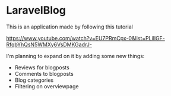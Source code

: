 # LaravelBlog

This is an application made by following this tutorial 

https://www.youtube.com/watch?v=EU7PRmCpx-0&list=PLillGF-RfqbYhQsN5WMXy6VsDMKGadrJ-

I'm planning to expand on it by adding some new things:
- Reviews for blogposts
- Comments to blogposts
- Blog categories
- Filtering on overviewpage
